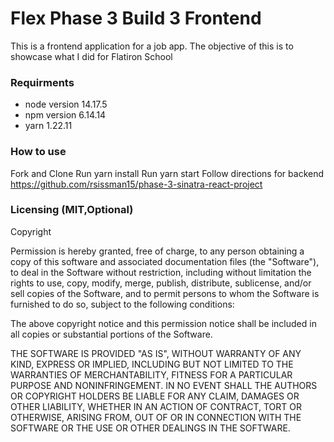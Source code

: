 # Flex Phase 3 Build 3 Frontend
This is a frontend application for a job app. The objective of this is to showcase what I did for Flatiron School

### Requirments
* node version 14.17.5
* npm version 6.14.14
* yarn 1.22.11

### How to use
Fork and Clone
Run yarn install
Run yarn start
Follow directions for backend https://github.com/rsissman15/phase-3-sinatra-react-project

### Licensing (MIT,Optional)
Copyright <YEAR> <COPYRIGHT HOLDER>

Permission is hereby granted, free of charge, to any person obtaining a copy of this software and associated documentation files (the "Software"), to deal in the Software without restriction, including without limitation the rights to use, copy, modify, merge, publish, distribute, sublicense, and/or sell copies of the Software, and to permit persons to whom the Software is furnished to do so, subject to the following conditions:

The above copyright notice and this permission notice shall be included in all copies or substantial portions of the Software.

THE SOFTWARE IS PROVIDED "AS IS", WITHOUT WARRANTY OF ANY KIND, EXPRESS OR IMPLIED, INCLUDING BUT NOT LIMITED TO THE WARRANTIES OF MERCHANTABILITY, FITNESS FOR A PARTICULAR PURPOSE AND NONINFRINGEMENT. IN NO EVENT SHALL THE AUTHORS OR COPYRIGHT HOLDERS BE LIABLE FOR ANY CLAIM, DAMAGES OR OTHER LIABILITY, WHETHER IN AN ACTION OF CONTRACT, TORT OR OTHERWISE, ARISING FROM, OUT OF OR IN CONNECTION WITH THE SOFTWARE OR THE USE OR OTHER DEALINGS IN THE SOFTWARE.
